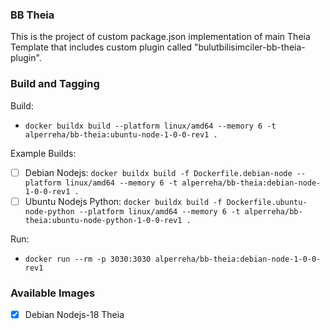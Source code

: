 ### BB Theia

This is the project of custom package.json implementation of main Theia Template that includes custom plugin called "bulutbilisimciler-bb-theia-plugin".

### Build and Tagging
Build:  
- `docker buildx build --platform linux/amd64 --memory 6 -t alperreha/bb-theia:ubuntu-node-1-0-0-rev1 .`  

Example Builds:  
- [ ] Debian Nodejs: `docker buildx build -f Dockerfile.debian-node --platform linux/amd64 --memory 6 -t alperreha/bb-theia:debian-node-1-0-0-rev1 .`
- [ ] Ubuntu Nodejs Python: `docker buildx build -f Dockerfile.ubuntu-node-python --platform linux/amd64 --memory 6 -t alperreha/bb-theia:ubuntu-node-python-1-0-0-rev1 .`

Run:  
- `docker run --rm -p 3030:3030 alperreha/bb-theia:debian-node-1-0-0-rev1 `  

### Available Images

- [x] Debian Nodejs-18 Theia
